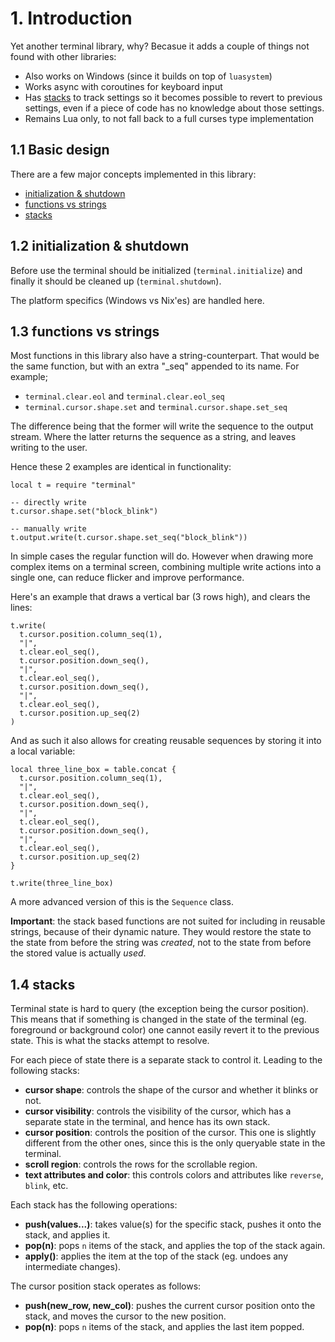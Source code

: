 # 1. Introduction

Yet another terminal library, why? Becasue it adds a couple of things not found with other libraries:

- Also works on Windows (since it builds on top of `luasystem`)
- Works async with coroutines for keyboard input
- Has [stacks](#13-stacks) to track settings so it becomes possible to revert to previous settings, even if a piece of code has no knowledge about those settings.
- Remains Lua only, to not fall back to a full curses type implementation

## 1.1 Basic design

There are a few major concepts implemented in this library:

- [initialization & shutdown](#12-initialization--shutdown)
- [functions vs strings](#13-functions-vs-strings)
- [stacks](#14-stacks)


## 1.2 initialization & shutdown

Before use the terminal should be initialized (`terminal.initialize`) and finally it should be cleaned up (`terminal.shutdown`).

The platform specifics (Windows vs Nix'es) are handled here.

## 1.3 functions vs strings

Most functions in this library also have a string-counterpart. That would be the same function, but with an extra "_seq" appended to its name. For example;

- `terminal.clear.eol` and `terminal.clear.eol_seq`
- `terminal.cursor.shape.set` and `terminal.cursor.shape.set_seq`

The difference being that the former will write the sequence to the output stream. Where the latter returns the sequence as a string, and leaves writing to the user.

Hence these 2 examples are identical in functionality:

    local t = require "terminal"

    -- directly write
    t.cursor.shape.set("block_blink")

    -- manually write
    t.output.write(t.cursor.shape.set_seq("block_blink"))

In simple cases the regular function will do. However when drawing more complex items on a terminal screen, combining multiple write actions into a single one, can reduce flicker and improve performance.

Here's an example that draws a vertical bar (3 rows high), and clears the lines:

    t.write(
      t.cursor.position.column_seq(1),
      "|",
      t.clear.eol_seq(),
      t.cursor.position.down_seq(),
      "|",
      t.clear.eol_seq(),
      t.cursor.position.down_seq(),
      "|",
      t.clear.eol_seq(),
      t.cursor.position.up_seq(2)
    )

And as such it also allows for creating reusable sequences by storing it into a local variable:

    local three_line_box = table.concat {
      t.cursor.position.column_seq(1),
      "|",
      t.clear.eol_seq(),
      t.cursor.position.down_seq(),
      "|",
      t.clear.eol_seq(),
      t.cursor.position.down_seq(),
      "|",
      t.clear.eol_seq(),
      t.cursor.position.up_seq(2)
    }

    t.write(three_line_box)

A more advanced version of this is the `Sequence` class.

**Important**: the stack based functions are not suited for including in reusable strings, because of their dynamic nature. They would restore the state to the state from before the string was *created*, not to the state from before the stored value is actually *used*.

## 1.4 stacks

Terminal state is hard to query (the exception being the cursor position). This means that if something is changed in the state of the terminal (eg. foreground or background color) one cannot easily revert it to the previous state. This is what the stacks attempt to resolve.

For each piece of state there is a separate stack to control it. Leading to the following stacks:

- **cursor shape**: controls the shape of the cursor and whether it blinks or not.
- **cursor visibility**: controls the visibility of the cursor, which has a separate state in the terminal, and hence has its own stack.
- **cursor position**: controls the position of the cursor. This one is slightly different from the other ones, since this is the only queryable state in the terminal.
- **scroll region**: controls the rows for the scrollable region.
- **text attributes and color**: this controls colors and attributes like `reverse`, `blink`, etc.

Each stack has the following operations:

- **push(values...)**: takes value(s) for the specific stack, pushes it onto the stack, and applies it.
- **pop(n)**: pops `n` items of the stack, and applies the top of the stack again.
- **apply()**: applies the item at the top of the stack (eg. undoes any intermediate changes).

The cursor position stack operates as follows:

- **push(new_row, new_col)**: pushes the current cursor position onto the stack, and moves the cursor to the new position.
- **pop(n)**: pops `n` items of the stack, and applies the last item popped.
